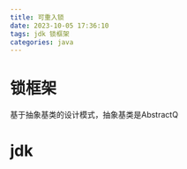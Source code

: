 ```yaml
---
title: 可重入锁
date: 2023-10-05 17:36:10
tags: jdk 锁框架
categories: java
---
```

# 锁框架
基于抽象基类的设计模式，抽象基类是AbstractQ
# jdk
